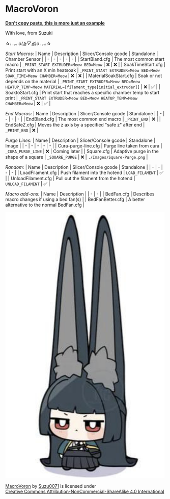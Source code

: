 # MacroVoron

<ins>**Don't copy paste, this is more just an example**</ins>

With love, from Suzuki

☆*: .｡. o(≧▽≦)o .｡.:*☆

*Start Macros:*
| Name | Description | Slicer/Console gcode | Standalone | Chamber Sensor |
| - | - | - | - | - |
| StartBland.cfg | The most common start macro | `_PRINT_START EXTRUDER=Meow BED=Meow` | ❌ | ❌ |
| SoakTimeStart.cfg | Print start with an X min heatsoak | `_PRINT_START EXTRUDER=Meow BED=Meow SOAK_TIME=Meow CHAMBER=Meow` | ❌ | ❌ |
| MaterialSoakStart.cfg | Soak or not depends on the material | `_PRINT_START EXTRUDER=Meow BED=Meow HEATUP_TEMP=Meow MATERIAL=[filament_type[initial_extruder]]` | ❌ | ✅ |
| SoaktoStart.cfg | Print start that reaches a specific chamber temp to start print | `_PRINT_START EXTRUDER=Meow BED=Meow HEATUP_TEMP=Meow CHAMBER=Meow` | ❌ | ✅ |

*End Macros:*
| Name | Description | Slicer/Console gcode | Standalone |
| - | - | - | - |
| EndBland.cfg | The most common end macro | `_PRINT_END` | ❌ |
| EndSafeZ.cfg | Moves the z axis by a specified "safe z" after end | `_PRINT_END` | ❌ |

*Purge Lines:*
| Name | Description | Slicer/Console gcode | Standalone | Image | 
| - | - | - | - | - |
| Cura-purge-line.cfg | Purge line taken from cura | `_CURA_PURGE_LINE` | ❌ | Coming later |
| Square.cfg | Adaptive purge in the shape of a square | `_SQUARE_PURGE` | ❌ | `./Images/Square-Purge.png` |

*Random:*
| Name | Description | Slicer/Console gcode | Standalone |
| - | - | - | - |
| LoadFilament.cfg | Push filament into the hotend | `LOAD_FILAMENT` | ✅ |
| UnloadFilament.cfg | Pull out the filament from the hotend | `UNLOAD_FILAMENT` | ✅ |

*Macro add-ons:*
| Name | Description  |
| - | - |
| BedFan.cfg | Describes macro changes if using a bed fan(s) |
| BedFanBetter.cfg | A better alternative to the normal BedFan.cfg |

<img src="./Hoshimi.jpg" width=500>

  <p xmlns:cc="http://creativecommons.org/ns#" xmlns:dct="http://purl.org/dc/terms/"><a property="dct:title" rel="cc:attributionURL" href="https://github.com/Suzu0071/MacroVoron">MacroVoron</a> by <a rel="cc:attributionURL dct:creator" property="cc:attributionName" href="https://github.com/Suzu0071">Suzu0071</a> is licensed under <a href="https://creativecommons.org/licenses/by-nc-sa/4.0/?ref=chooser-v1" target="_blank" rel="license noopener noreferrer" style="display:inline-block;">Creative Commons Attribution-NonCommercial-ShareAlike 4.0 International<img style="height:22px!important;margin-left:3px;vertical-align:text-bottom;" src="https://mirrors.creativecommons.org/presskit/icons/cc.svg?ref=chooser-v1" alt=""><img style="height:22px!important;margin-left:3px;vertical-align:text-bottom;" src="https://mirrors.creativecommons.org/presskit/icons/by.svg?ref=chooser-v1" alt=""><img style="height:22px!important;margin-left:3px;vertical-align:text-bottom;" src="https://mirrors.creativecommons.org/presskit/icons/nc.svg?ref=chooser-v1" alt=""><img style="height:22px!important;margin-left:3px;vertical-align:text-bottom;" src="https://mirrors.creativecommons.org/presskit/icons/sa.svg?ref=chooser-v1" alt=""></a></p> 

